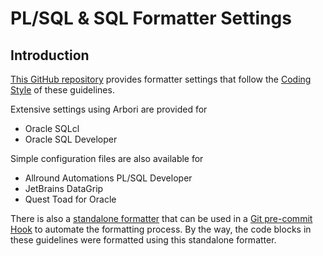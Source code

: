# PL/SQL & SQL Formatter Settings

## Introduction
[This GitHub repository](https://github.com/Trivadis/plsql-formatter-settings) provides formatter settings that follow the [Coding Style](../3-coding-style/coding-style.md) of these guidelines.

Extensive settings using Arbori are provided for

- Oracle SQLcl
- Oracle SQL Developer

Simple configuration files are also available for

- Allround Automations PL/SQL Developer
- JetBrains DataGrip
- Quest Toad for Oracle

There is also a [standalone formatter](https://github.com/Trivadis/plsql-formatter-settings/tree/main/standalone) that can be used in a [Git pre-commit Hook](https://github.com/Trivadis/plsql-formatter-settings/tree/main/hook) to automate the formatting process. By the way, the code blocks in these guidelines were formatted using this standalone formatter.